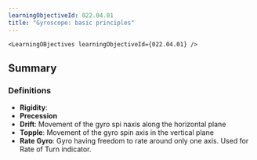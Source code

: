```yaml
---
learningObjectiveId: 022.04.01
title: "Gyroscope: basic principles"
---
```


```tsx eval
<LearningOBjectives learningObjectiveId={022.04.01} />
```

## Summary

### Definitions

- **Rigidity**:
- **Precession**
- **Drift**: Movement of the gyro spi naxis along the horizontal plane
- **Topple**: Movement of the gyro spin axis in the vertical plane
- **Rate Gyro**: Gyro having freedom to rate around only one axis. Used for Rate
  of Turn indicator.
